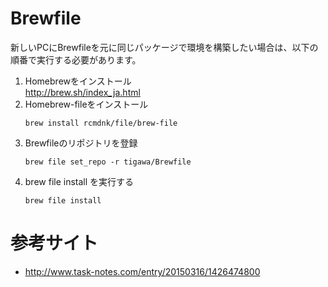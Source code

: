 # Brewfile
新しいPCにBrewfileを元に同じパッケージで環境を構築したい場合は、以下の順番で実行する必要があります。

1. Homebrewをインストール  
   http://brew.sh/index_ja.html  
2. Homebrew-fileをインストール  
   ```
   brew install rcmdnk/file/brew-file
   ```
3. Brewfileのリポジトリを登録  
   ```
   brew file set_repo -r tigawa/Brewfile
   ```
4. brew file install を実行する  
   ```
   brew file install
   ```
 

# 参考サイト
* http://www.task-notes.com/entry/20150316/1426474800


